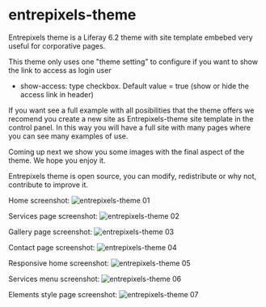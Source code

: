 # entrepixels-theme
Entrepixels theme is a Liferay 6.2 theme with site template embebed very useful for corporative pages.

This theme only uses one "theme setting" to configure if you want to show the link to access as login user
   - show-access: type checkbox. Default value = true (show or hide the access link in header)

If you want see a full example with all posibilities that the theme offers we recomend you create a new site as Entrepixels-theme site template in the control panel. In this way you will have a full site with many pages where you can see many examples of use.

Coming up next we show you some images with the final aspect of the theme. We hope you enjoy it.

Entrepixels theme is open source, you can modify, redistribute or why not, contribute to improve it. 

Home screenshot:
![entrepixels-theme 01](https://github.com/entrepixels/entrepixels-theme/blob/master/WEB-INF/releng/screenshots/home.png)

Services page screenshot:
![entrepixels-theme 02](https://github.com/entrepixels/entrepixels-theme/blob/master/WEB-INF/releng/screenshots/services.png)

Gallery page screenshot:
![entrepixels-theme 03](https://github.com/entrepixels/entrepixels-theme/blob/master/WEB-INF/releng/screenshots/gallery.png)

Contact page screenshot:
![entrepixels-theme 04](https://github.com/entrepixels/entrepixels-theme/blob/master/WEB-INF/releng/screenshots/contact.png)

Responsive home screenshot:
![entrepixels-theme 05](https://github.com/entrepixels/entrepixels-theme/blob/master/WEB-INF/releng/screenshots/responsive.png)

Services menu screenshot:
![entrepixels-theme 06](https://github.com/entrepixels/entrepixels-theme/blob/master/WEB-INF/releng/screenshots/responsive-menu.png)

Elements style page screenshot:
![entrepixels-theme 07](https://github.com/entrepixels/entrepixels-theme/blob/master/WEB-INF/releng/screenshots/styles.png)

